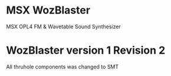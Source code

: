 # MSX WozBlaster
MSX OPL4 FM &amp; Wavetable Sound Synthesizer

# WozBlaster version 1 Revision 2

All thruhole components was changed to SMT
